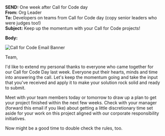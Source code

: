 **SEND:** One week after Call for Code day  
**From:** Org Leader  
**To:** Developers on teams from Call for Code day (copy senior leaders who were judges too!)  
**Subject:** Keep up the momentum with your Call for Code projects!  

**Body:**

![Call for Code Email Banner](https://github.com/IBM/digital-call-kits/blob/master/src/PUSH/CallforCodeEmailBanner.png)

Team,

I'd like to extend my personal thanks to everyone who came together for our Call for Code Day last week. Everyone put their hearts, minds and time into answering the call. Let's keep the momentum going and take the input that you've received and apply it to make your solution rock solid and ready to submit.

Meet with your team members today or tomorrow to draw up a plan to get your project finished within the next few weeks. Check with your manager (forward this email if you like) about getting a little discretionary time set aside for your work on this project aligned with our corporate responsibility initiatives.

Now might be a good time to double check the rules, too.

